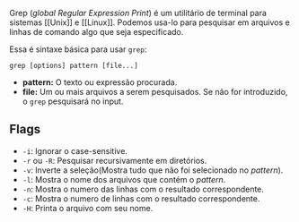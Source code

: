 Grep (*global Regular Expression Print*) é um utilitário de terminal para sistemas [[Unix]] e [[Linux]]. Podemos usa-lo para pesquisar em arquivos e linhas de comando algo que seja especificado.

Essa é sintaxe básica para usar `grep`:

```shell
grep [options] pattern [file...]
```

- **pattern:** O texto ou expressão procurada.
- **file:** Um ou mais arquivos a serem pesquisados. Se não for introduzido, o `grep` pesquisará no input.

## Flags

- `-i`: Ignorar o case-sensitive.
- `-r` ou `-R`: Pesquisar recursivamente em diretórios.
- `-v`: Inverte a seleção(Mostra tudo que não foi selecionado no *pattern*).
- `-l`: Mostra o nome dos arquivos que contém o *pattern*.
- `-n`: Mostra o numero das linhas com o resultado correspondente.
- `-c`: Mostra o numero de linhas com o resultado correspondente.
- `-H`: Printa o arquivo com seu nome.